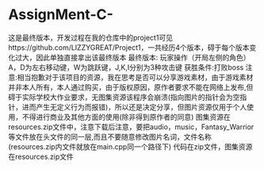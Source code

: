 # AssignMent-C-
这是最终版本，开发过程在我的仓库中的project1可见https://github.com/LIZZYGREAT/Project1，一共经历4个版本，碍于每个版本变化过大，因此单独直接拿出该最终版本
最终版本:
玩家操作（开局左侧的角色）A，D为左右移动键，W为跳跃键，J,K,I分别为3种攻击键
获胜条件:打败boss
注意:相当抱歉对于该项目的资源，我在思考是否可以分享游戏素材，由于游戏素材并非本人所有，本人通过购买，由于版权原因，原作者要求不能在网络上发布,但碍于实际学校大作业要求，无图集资源该程序会崩溃(指向图片的指针会为空指针，进而产生无定义行为而报错)，所以还是决定分享，但图片资源仅用于个人使用，不得进行商业及其他方面的使用(除非得到原作者的同意)
图集资源在 resources.zip文件中，注意下载后注意，要把audio，music，Fantasy_Warrior等文件放在头文件的同一层,而且不要随意修改图片名词，文件名称(resources.zip内文件就放在main.cpp同一个路径下)
代码在zip文件，图集资源在resources.zip文件
